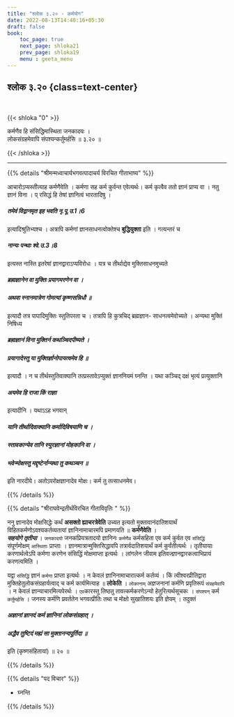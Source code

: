 ```yaml
---
title: "श्लोक ३.२० - कर्मयोग"
date: 2022-08-13T14:40:16+05:30
draft: false
book:
    toc_page: true
    next_page: shloka21
    prev_page: shloka19
    menu : geeta_menu
---
```




## श्लोक ३.२० {class=text-center}

<br/>

{{< shloka  "0"  >}}

कर्मणैव हि संसिद्धिमास्थिता जनकादयः ।   
लोकसंग्रहमेवापि संपश्यन्कर्तुमर्हसि ॥ ३.२० ॥

{{< /shloka >}}

---

{{% details "श्रीमन्मध्वाचार्यभगवत्पादाचर्य विरचित  गीताभाष्य" %}}

आचारोऽप्यस्तीत्याह कर्मणैवेति । कर्मणा सह कर्म कुर्वन्त एवेत्यर्थः। 
कर्म कृत्वैव ततो ज्ञानं प्राप्य वा । नतु ज्ञानं विना । प्
रसिद्धं हि तेषां ज्ञानित्वं भारतादिषु । 
##### तमेवं विद्वानमृत इह भवति नृ.पू.उ.1।6 
इत्यादिश्रुतिभ्यश्च । अत्रापि कर्मणां ज्ञानसाधनत्वोक्तेश्च 
**बुद्धियुक्ता** इति । गत्यन्तरं च 
##### नान्यः पन्थाः श्वे.उ.3।8 
इत्यस्त नास्ति इतरेषां ज्ञानद्वाराऽप्यविरोधः । यत्र च तीर्थाद्येव 
मुक्तिसाधनमुच्यते 
##### ब्रह्मज्ञानेन वा मुक्तिः प्रयागमरणेन वा । 
##### अथवा स्नानमात्रेण गोमत्यां कृष्णसन्निधौ ॥ 
इत्यादौ तत्र पापादिमुक्तिः स्तुतिपरता च । 
तत्रापि हि कुत्रचिद् ब्रह्मज्ञान- साधनत्वमेवोच्यते । 
अन्यथा मुक्तिं निषिध्य 
##### ब्रह्मज्ञानं विना मुक्तिर्न कथञ्चिदपीष्यते । 
##### प्रयागादेस्तु या मुक्तिर्ज्ञानोपायत्वमेव हि ॥
इत्यादौ । 
न च तीर्थस्तुतिवाक्यानि तत्प्रस्तावेऽप्युक्तं ज्ञाननियमं घ्नन्ति । 
यथा कञ्चिद् दक्षं भृत्यं प्रत्युक्तानि 
##### अयमेव हि राजा किं राज्ञा 
इत्यादीनि । यथाऽऽह भगवान् 
##### यानि तीर्थादिवाक्यानि कर्मादिविषयाणि च । 
##### स्तावकान्येव तानि स्युरज्ञानां मोहकानि वा । 
##### भवेन्मोक्षस्तु मद्दृष्टेर्नान्यथा तु कथञ्चन ॥ 
इति नारदीये। अतोऽपरोक्षज्ञानादेव मोक्षः। 
कर्म तु तत्साधनमेव।

{{% /details %}}



{{% details "श्रीराघवेन्द्रतीर्थविरचित गीताविवृतिः " %}}

ननु ज्ञानादेव मोक्षसिद्धेः कर्थं **असक्तो ह्याचरत्रेवेति** उच्यत 
इत्यतो मुक्तावानंदातिशयार्थं विहितकर्मणोऽवश्यकर्तव्यतायां 
ज्ञानिनामाचारमपि प्रमाणयति ॥ **कर्मणैवेति** ।   
***सहयोगे तृतीया*** । `जनकादयो` जनकप्रियत्रतादयो
ज्ञानिनः `कर्मणैव` कर्मसहिता एव कर्म कुर्वत एव `संसिद्धिं` 
संपूर्णमोक्षम् `आस्थिताः` प्राप्ताः । 
ज्ञानमात्रान्मुक्तिसिद्धावपि तत्रार्वदातिशयार्थं कर्म कुर्वंतीत्यर्थः ।
तृतीयायाः करणार्थत्वेऽपि कर्मणा करणेन संसिद्धिं 
मोक्षमाप्ता इत्यर्थः । लांगलेन जीवाम इतिवज्ज्ञानद्वारकत्वाभिप्रायं 
करणत्वमिति ।   

यद्वा `संसिद्धिं` ज्ञानं `कर्मणा` प्राप्ता इत्यर्थः । न केवलं 
ज्ञानिनामाचारात्कर्म कर्तव्यं । किं त्वीश्वरप्रीतिद्वारा
मुक्तिहेतुलोकसंग्रहार्यत्वाद् च कर्म कार्यमित्याह ॥ **लोकेति** ।
`लोकानाम्` अज्ञजनानां कर्मणि प्रवृतिरूपं `संग्रहमेवापि` । 
न केवलं ज्ञान्याचारमित्यपेरर्थः । `एव`कारस्तु
तिष्ठतु तावत्कर्मकरणेऽन्यो हेतुरित्यर्थसूचकः । 
`संपश्यन्` कर्म `कर्तुमर्हसि` । जनस्य कर्मणि प्रवर्ततेन 
भगवत्प्रीतिः तथा च मोक्षो सुखातिशयः इति ज्ञेयम्‌ । 
तदुक्तं  
##### अज्ञानां ज्ञानदं कर्म ज्ञानिनां लोकसंग्रहात्‌ ।  
##### अद्धैव तुष्टिदं मह्यं सा मुक्तानन्दपूर्तिदा ॥ 
इति (कृष्णसंहितायां) ॥ २० ॥

{{% /details %}}



{{% details "पद विचार" %}}

- घ्नन्ति

{{% /details %}}
